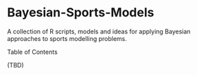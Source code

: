 # Bayesian-Sports-Models
A collection of R scripts, models and ideas for applying Bayesian approaches to sports modelling problems.

Table of Contents

(TBD)
